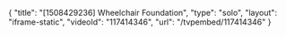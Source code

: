 {
    "title": "[1508429236] Wheelchair Foundation",
    "type": "solo",
    "layout": "iframe-static",
    "videoId": "117414346",
    "url": "\/tvpembed\/117414346"
}
